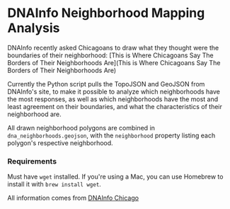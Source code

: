 # DNAInfo Neighborhood Mapping Analysis

DNAInfo recently asked Chicagoans to draw what they thought were the boundaries
of their neighborhood: [This is Where Chicagoans Say The Borders of Their Neighborhoods Are](This is Where Chicagoans Say The Borders of Their Neighborhoods Are)

Currently the Python script pulls the TopoJSON and GeoJSON from DNAInfo's site,
to make it possible to analyze which neighborhoods have the most responses, as well
as which neighborhoods have the most and least agreement on their boundaries, and
what the characteristics of their neighborhood are.

All drawn neighborhood polygons are combined in `dna_neighborhoods.geojson`, with
the `neighborhood` property listing each polygon's respective neighborhood.

### Requirements

Must have `wget` installed. If you're using a Mac, you can use Homebrew to install
it with `brew install wget`.

All information comes from [DNAInfo Chicago](https://www.dnainfo.com/chicago/)
